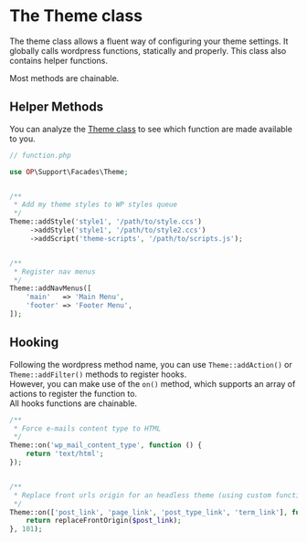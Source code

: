 # The Theme class

The theme class allows a fluent way of configuring your theme settings. It globally calls wordpress functions, statically and properly. This class also contains helper functions.  

Most methods are chainable. 


## Helper Methods

You can analyze the [Theme class](https://gitlab.com/tgeorgel/object-press/-/blob/master/src/Core/Theme.php) to see which function are made available to you.

```php
// function.php

use OP\Support\Facades\Theme;


/**
 * Add my theme styles to WP styles queue
 */
Theme::addStyle('style1', '/path/to/style.ccs')
     ->addStyle('style1', '/path/to/style2.ccs')
     ->addScript('theme-scripts', '/path/to/scripts.js');


/**
 * Register nav menus
 */
Theme::addNavMenus([
    'main'   => 'Main Menu',
    'footer' => 'Footer Menu',
]);
```

## Hooking

Following the wordpress method name, you can use `Theme::addAction()` or `Theme::addFilter()` methods to register hooks.  
However, you can make use of the `on()` method, which supports an array of actions to register the function to.   
All hooks functions are chainable.  

```php
/**
 * Force e-mails content type to HTML
 */
Theme::on('wp_mail_content_type', function () {
    return 'text/html';
});


/**
 * Replace front urls origin for an headless theme (using custom function `replaceFrontOrigin`)
 */
Theme::on(['post_link', 'page_link', 'post_type_link', 'term_link'], function ($post_link) {
    return replaceFrontOrigin($post_link);
}, 101);
```